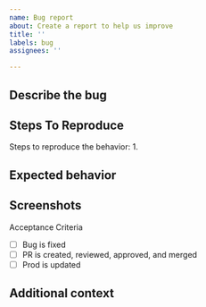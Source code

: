 ```yaml
---
name: Bug report
about: Create a report to help us improve
title: ''
labels: bug
assignees: ''

---
```


## Describe the bug

## Steps To Reproduce
Steps to reproduce the behavior:
1. 

## Expected behavior

## Screenshots

Acceptance Criteria
- [ ] Bug is fixed
- [ ] PR is created, reviewed, approved, and merged
- [ ] Prod is updated

## Additional context

